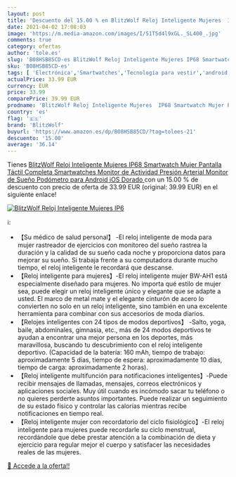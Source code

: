 ```yaml
---
layout: post
title: 'Descuento del 15.00 % en BlitzWolf Reloj Inteligente Mujeres  IP6'
date: 2021-04-02 17:08:03
image: 'https://m.media-amazon.com/images/I/51T5d4l9xGL._SL400_.jpg'
comments: true
category: ofertas
author: 'tole.es'
slug: 'B08HSB85CD-es BlitzWolf Reloj Inteligente Mujeres IP68 Smartwatch Mujer...'
sku: 'B08HSB85CD-es'
tags: [ 'Electrónica','Smartwatches','Tecnología para vestir','android','blitzwolf', ]
actualPrice: 33.99 EUR
currency: EUR
price: 33.99
comparePrice: 39.99 EUR
prodname: 'BlitzWolf Reloj Inteligente Mujeres  IP68 Smartwatch Mujer Pantalla Táctil Completa Smartwatches Monitor de Actividad Presión Arterial Monitor de Sueño Podómetro para Android iOS  Dorado '
country: 'es'
flag: '🇪🇸'
brand: 'BlitzWolf'
buyurl: 'https://www.amazon.es/dp/B08HSB85CD/?tag=tolees-21'
descuento: '15.00'
average: '36.14'
---
```


Tienes [BlitzWolf Reloj Inteligente Mujeres  IP68 Smartwatch Mujer Pantalla Táctil Completa Smartwatches Monitor de Actividad Presión Arterial Monitor de Sueño Podómetro para Android iOS  Dorado ](https://www.amazon.es/dp/B08HSB85CD/?tag=tolees-21) con un 15.00 % de descuento con precio de oferta de 33.99 EUR (original: 39.99 EUR) en el siguiente enlace!

[![BlitzWolf Reloj Inteligente Mujeres  IP6](https://m.media-amazon.com/images/I/51T5d4l9xGL._SL400_.jpg)](https://www.amazon.es/dp/B08HSB85CD/?tag=tolees-21)

ℹ️:

- 【Su médico de salud personal】 -El reloj inteligente de moda para mujer rastreador de ejercicios con monitoreo del sueño rastrea la duración y la calidad de su sueño cada noche y proporciona datos para mejorar su sueño. Si trabaja frente a su computadora durante mucho tiempo, el reloj inteligente le recordará que descanse.
- 【Reloj inteligente para mujeres】-El reloj inteligente mujer BW-AH1 está especialmente diseñado para mujeres. No importa qué estilo de mujer sea, puede elegir un reloj inteligente único y elegante que se adapte a usted. El marco de metal mate y el elegante cinturón de acero lo convierten no solo en un reloj inteligente, sino también en una excelente herramienta para combinar con sus accesorios de moda diarios.
- 【Relojes inteligentes con 24 tipos de modos deportivos】 -Salto, yoga, baile, abdominales, gimnasia, etc., más de 24 modos deportivos te ayudan a encontrar una mejor persona en los deportes, más maravillosa, buscando tu descubrimiento con el reloj inteligente deportivo. (Capacidad de la batería: 160 mAh, tiempo de trabajo: aproximadamente 5 días, tiempo de espera: aproximadamente 10 días, tiempo de carga: aproximadamente 2 horas).
- 【Reloj inteligente multifunción para notificaciones inteligentes】-Puede recibir mensajes de llamadas, mensajes, correos electrónicos y aplicaciones sociales. Muy útil cuando es incómodo sacar tu teléfono o no quieres perderte asuntos importantes. Puede realizar un seguimiento de su estado físico y controlar las calorías mientras recibe notificaciones en tiempo real.
- 【Reloj inteligente mujer con recordatorio del ciclo fisiológico】-El reloj inteligente para mujeres puede recordarle su ciclo menstrual, recordándole que debe prestar atención a la combinación de dieta y ejercicio para regular mejor el cuerpo y satisfacer las necesidades reales de las mujeres.

[🛒 Accede a la oferta!!](https://www.amazon.es/dp/B08HSB85CD/?tag=tolees-21)
